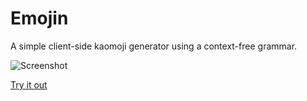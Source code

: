 # Emojin
A simple client-side kaomoji generator using a context-free grammar.

![Screenshot](http://i.imgur.com/jD48BT1.png "Emojin in action")

[Try it out](http://emojin.xyz/)
